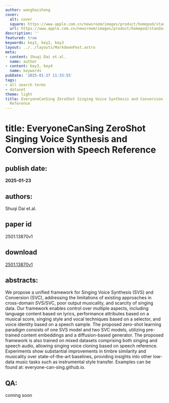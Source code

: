 ```yaml
---
author: wanghaisheng
cover:
  alt: cover
  square: https://www.apple.com.cn/newsroom/images/product/homepod/standard/Apple-HomePod-hero-230118_big.jpg.large_2x.jpg
  url: https://www.apple.com.cn/newsroom/images/product/homepod/standard/Apple-HomePod-hero-230118_big.jpg.large_2x.jpg
description: ''
featured: true
keywords: key1, key2, key3
layout: ../../layouts/MarkdownPost.astro
meta:
- content: Shuqi Dai et.al.
  name: author
- content: key3, key4
  name: keywords
pubDate: '2025-01-27 11:33:55'
tags:
- all search terms
- dataset
theme: light
title: EveryoneCanSing ZeroShot Singing Voice Synthesis and Conversion with Speech
  Reference
---
```


# title: EveryoneCanSing ZeroShot Singing Voice Synthesis and Conversion with Speech Reference 
## publish date: 
**2025-01-23** 
## authors: 
  Shuqi Dai et.al. 
## paper id
2501.13870v1
## download
[2501.13870v1](http://arxiv.org/abs/2501.13870v1)
## abstracts:
We propose a unified framework for Singing Voice Synthesis (SVS) and Conversion (SVC), addressing the limitations of existing approaches in cross-domain SVS/SVC, poor output musicality, and scarcity of singing data. Our framework enables control over multiple aspects, including language content based on lyrics, performance attributes based on a musical score, singing style and vocal techniques based on a selector, and voice identity based on a speech sample. The proposed zero-shot learning paradigm consists of one SVS model and two SVC models, utilizing pre-trained content embeddings and a diffusion-based generator. The proposed framework is also trained on mixed datasets comprising both singing and speech audio, allowing singing voice cloning based on speech reference. Experiments show substantial improvements in timbre similarity and musicality over state-of-the-art baselines, providing insights into other low-data music tasks such as instrumental style transfer. Examples can be found at: everyone-can-sing.github.io.
## QA:
coming soon
